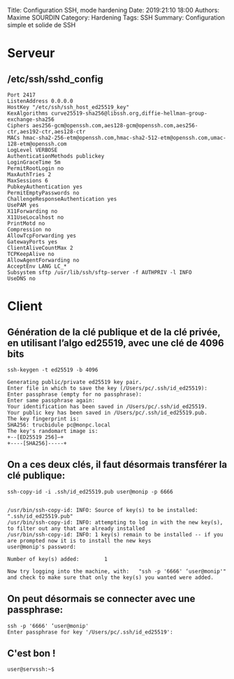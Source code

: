 Title: Configuration SSH, mode hardening
Date: 2019:21:10 18:00
Authors: Maxime SOURDIN
Category: Hardening
Tags: SSH
Summary: Configuration simple et solide de SSH

# Serveur

## /etc/ssh/sshd_config

	Port 2417
	ListenAddress 0.0.0.0
	HostKey "/etc/ssh/ssh_host_ed25519_key"
	KexAlgorithms curve25519-sha256@libssh.org,diffie-hellman-group-exchange-sha256
	Ciphers aes256-gcm@openssh.com,aes128-gcm@openssh.com,aes256-ctr,aes192-ctr,aes128-ctr
	MACs hmac-sha2-256-etm@openssh.com,hmac-sha2-512-etm@openssh.com,umac-128-etm@openssh.com
	LogLevel VERBOSE
	AuthenticationMethods publickey
	LoginGraceTime 5m
	PermitRootLogin no
	MaxAuthTries 2
	MaxSessions 6
	PubkeyAuthentication yes
	PermitEmptyPasswords no
	ChallengeResponseAuthentication yes
	UsePAM yes
	X11Forwarding no
	X11UseLocalhost no
	PrintMotd no
	Compression no
	AllowTcpForwarding yes
	GatewayPorts yes
	ClientAliveCountMax 2
	TCPKeepAlive no
	AllowAgentForwarding no
	AcceptEnv LANG LC_*
	Subsystem sftp /usr/lib/ssh/sftp-server -f AUTHPRIV -l INFO
	UseDNS no


# Client 

## Génération de la clé publique et de la clé privée, en utilisant l’algo ed25519, avec une clé de 4096 bits

	ssh-keygen -t ed25519 -b 4096

	Generating public/private ed25519 key pair.
	Enter file in which to save the key (/Users/pc/.ssh/id_ed25519):
	Enter passphrase (empty for no passphrase):
	Enter same passphrase again:
	Your identification has been saved in /Users/pc/.ssh/id_ed25519.
	Your public key has been saved in /Users/pc/.ssh/id_ed25519.pub.
	The key fingerprint is:
	SHA256: trucbidule pc@monpc.local
	The key's randomart image is:
	+--[ED25519 256]—+
	+----[SHA256]-----+

## On a ces deux clés, il faut désormais transférer la clé publique:

	ssh-copy-id -i .ssh/id_ed25519.pub user@monip -p 6666


	/usr/bin/ssh-copy-id: INFO: Source of key(s) to be installed: ".ssh/id_ed25519.pub"
	/usr/bin/ssh-copy-id: INFO: attempting to log in with the new key(s), to filter out any that are already installed
	/usr/bin/ssh-copy-id: INFO: 1 key(s) remain to be installed -- if you are prompted now it is to install the new keys
	user@monip's password:

	Number of key(s) added:        1

	Now try logging into the machine, with:   "ssh -p '6666' ‘user@monip'" and check to make sure that only the key(s) you wanted were added.

## On peut désormais se connecter avec une passphrase:

 	ssh -p '6666' ‘user@monip'
	Enter passphrase for key '/Users/pc/.ssh/id_ed25519':

## C'est bon !

	user@servssh:~$ 
